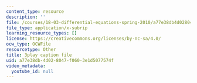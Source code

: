 ```yaml
---
content_type: resource
description: ''
file: /courses/18-03-differential-equations-spring-2010/a77e38db4d028047f0603e1d5077574f_e3FfmXtkppM.srt
file_type: application/x-subrip
learning_resource_types: []
license: https://creativecommons.org/licenses/by-nc-sa/4.0/
ocw_type: OCWFile
resourcetype: Other
title: 3play caption file
uid: a77e38db-4d02-8047-f060-3e1d5077574f
video_metadata:
  youtube_id: null
---
```


